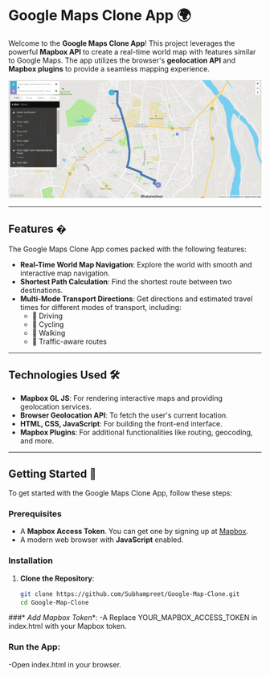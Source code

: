 # Google Maps Clone App 🌍

Welcome to the **Google Maps Clone App**! This project leverages the powerful **Mapbox API** to create a real-time world map with features similar to Google Maps. The app utilizes the browser's **geolocation API** and **Mapbox plugins** to provide a seamless mapping experience.

<img src="https://github.com/Subhampreet/Google-Map-Clone/blob/main/media/header-1.png" alt="Google Maps Clone App Screenshot" width="800">

---

## Features �

The Google Maps Clone App comes packed with the following features:

- **Real-Time World Map Navigation**: Explore the world with smooth and interactive map navigation.
- **Shortest Path Calculation**: Find the shortest route between two destinations.
- **Multi-Mode Transport Directions**: Get directions and estimated travel times for different modes of transport, including:
  - 🚗 Driving
  - 🚴 Cycling
  - 🚶 Walking
  - 🚦 Traffic-aware routes

---

## Technologies Used 🛠️

- **Mapbox GL JS**: For rendering interactive maps and providing geolocation services.
- **Browser Geolocation API**: To fetch the user's current location.
- **HTML, CSS, JavaScript**: For building the front-end interface.
- **Mapbox Plugins**: For additional functionalities like routing, geocoding, and more.

---

## Getting Started 🏁

To get started with the Google Maps Clone App, follow these steps:

### Prerequisites

- A **Mapbox Access Token**. You can get one by signing up at [Mapbox](https://www.mapbox.com/).
- A modern web browser with **JavaScript** enabled.

### Installation

1. **Clone the Repository**:
   ```bash
   git clone https://github.com/Subhampreet/Google-Map-Clone.git
   cd Google-Map-Clone


###* *Add Mapbox Token**:
-A Replace YOUR_MAPBOX_ACCESS_TOKEN in index.html with your Mapbox token.
### **Run the App**:
-Open index.html in your browser.
